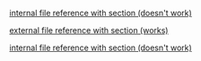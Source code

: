 [internal file reference with section (doesn't work)](/test.md#section-2)

[external file reference with section (works)](https://github.com/syreal17/section-jump-test-1/blob/main/test.md#section-2)

[internal file reference with section (doesn't work)](/test.md#section-2)
